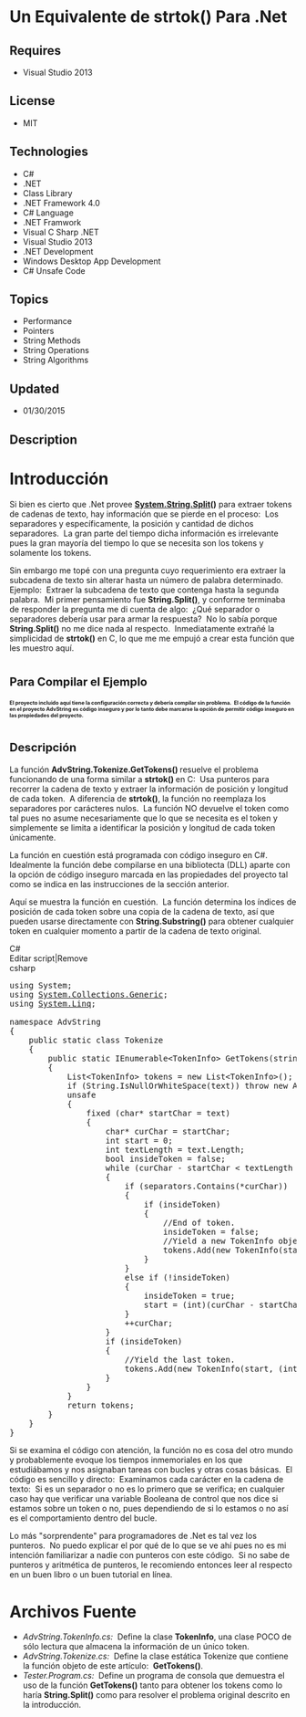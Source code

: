 # Un Equivalente de strtok() Para .Net
## Requires
- Visual Studio 2013
## License
- MIT
## Technologies
- C#
- .NET
- Class Library
- .NET Framework 4.0
- C# Language
- .NET Framwork
- Visual C Sharp .NET
- Visual Studio 2013
- .NET Development
- Windows Desktop App Development
- C# Unsafe Code
## Topics
- Performance
- Pointers
- String Methods
- String Operations
- String Algorithms
## Updated
- 01/30/2015
## Description

<h1>Introducci&oacute;n</h1>
<p>Si bien es cierto que .Net provee <strong><a class="libraryLink" href="https://msdn.microsoft.com/es-ES/library/System.String.Split.aspx" target="_blank" title="Auto generated link to System.String.Split">System.String.Split</a>()</strong> para extraer tokens de cadenas de texto, hay informaci&oacute;n que se pierde en el proceso:&nbsp; Los separadores y espec&iacute;ficamente, la posici&oacute;n y cantidad de dichos
 separadores.&nbsp; La gran parte del tiempo dicha informaci&oacute;n es irrelevante pues la gran mayor&iacute;a del tiempo lo que se necesita son los tokens y solamente los tokens.</p>
<p>Sin embargo me top&eacute; con una pregunta cuyo requerimiento era extraer la subcadena de texto sin alterar hasta un n&uacute;mero de palabra determinado.&nbsp; Ejemplo:&nbsp; Extraer la subcadena de texto que contenga hasta la segunda palabra.&nbsp; Mi
 primer pensamiento fue <strong>String.Split()</strong>, y conforme terminaba de responder la pregunta me di cuenta de algo:&nbsp; &iquest;Qu&eacute; separador o separadores deber&iacute;a usar para armar la respuesta?&nbsp; No lo sab&iacute;a porque
<strong>String.Split()</strong> no me dice nada al respecto.&nbsp; Inmediatamente extra&ntilde;&eacute; la simplicidad de
<strong>strtok()</strong> en C, lo que me me empuj&oacute; a crear esta funci&oacute;n que les muestro aqu&iacute;.</p>
<h1><span style="font-size:20px; font-weight:bold">Para Compilar el Ejemplo</span></h1>
<p><span style="font-size:20px; font-weight:bold"><span style="font-size:xx-small">El proyecto incluido aqu&iacute; tiene la configuraci&oacute;n correcta y deber&iacute;a compilar sin problema.&nbsp; El c&oacute;digo de la funci&oacute;n en el proyecto
<strong>AdvString </strong>es c&oacute;digo inseguro y por lo tanto debe marcarse la opci&oacute;n de permitir c&oacute;digo inseguro en las propiedades del proyecto.</span><br>
</span></p>
<h1><span style="font-size:20px; font-weight:bold">Descripci&oacute;n</span></h1>
<p>La funci&oacute;n <strong>AdvString.Tokenize.GetTokens() </strong>resuelve el problema funcionando de una forma similar a
<strong>strtok() </strong>en C:&nbsp; Usa punteros para recorrer la cadena de texto y extraer la informaci&oacute;n de posici&oacute;n y longitud de cada token.&nbsp; A diferencia de
<strong>strtok()</strong>, la funci&oacute;n no reemplaza los separadores por car&aacute;cteres nulos.&nbsp; La funci&oacute;n NO devuelve el token como tal pues no asume necesariamente que lo que se necesita es el token y simplemente se limita a identificar
 la posici&oacute;n y longitud de cada token &uacute;nicamente.</p>
<p>La funci&oacute;n en cuesti&oacute;n est&aacute; programada con c&oacute;digo inseguro en C#.&nbsp; Idealmente la funci&oacute;n debe compilarse en una bibliotecta (DLL) aparte con la opci&oacute;n de c&oacute;digo inseguro marcada en las propiedades del
 proyecto tal como se indica en las instrucciones de la secci&oacute;n anterior.</p>
<p>Aqu&iacute; se muestra la funci&oacute;n en cuesti&oacute;n.&nbsp; La funci&oacute;n determina los &iacute;ndices de posici&oacute;n de cada token sobre una copia de la cadena de texto, as&iacute; que pueden usarse directamente con
<strong>String.Substring()</strong> para obtener cualquier token en cualquier momento a partir de la cadena de texto original.</p>
<div class="scriptcode">
<div class="pluginEditHolder" pluginCommand="mceScriptCode">
<div class="title"><span>C#</span></div>
<div class="pluginLinkHolder"><span class="pluginEditHolderLink">Editar script</span>|<span class="pluginRemoveHolderLink">Remove</span></div>
<span class="hidden">csharp</span>

<div class="preview">
<pre class="csharp"><span class="cs__keyword">using</span>&nbsp;System;&nbsp;
<span class="cs__keyword">using</span>&nbsp;<a class="libraryLink" href="https://msdn.microsoft.com/es-ES/library/System.Collections.Generic.aspx" target="_blank" title="Auto generated link to System.Collections.Generic">System.Collections.Generic</a>;&nbsp;
<span class="cs__keyword">using</span>&nbsp;<a class="libraryLink" href="https://msdn.microsoft.com/es-ES/library/System.Linq.aspx" target="_blank" title="Auto generated link to System.Linq">System.Linq</a>;&nbsp;
&nbsp;
<span class="cs__keyword">namespace</span>&nbsp;AdvString&nbsp;
{&nbsp;
&nbsp;&nbsp;&nbsp;&nbsp;<span class="cs__keyword">public</span>&nbsp;<span class="cs__keyword">static</span>&nbsp;<span class="cs__keyword">class</span>&nbsp;Tokenize&nbsp;
&nbsp;&nbsp;&nbsp;&nbsp;{&nbsp;
&nbsp;&nbsp;&nbsp;&nbsp;&nbsp;&nbsp;&nbsp;&nbsp;<span class="cs__keyword">public</span>&nbsp;<span class="cs__keyword">static</span>&nbsp;IEnumerable&lt;TokenInfo&gt;&nbsp;GetTokens(<span class="cs__keyword">string</span>&nbsp;text,&nbsp;<span class="cs__keyword">params</span>&nbsp;<span class="cs__keyword">char</span>[]&nbsp;separators)&nbsp;
&nbsp;&nbsp;&nbsp;&nbsp;&nbsp;&nbsp;&nbsp;&nbsp;{&nbsp;
&nbsp;&nbsp;&nbsp;&nbsp;&nbsp;&nbsp;&nbsp;&nbsp;&nbsp;&nbsp;&nbsp;&nbsp;List&lt;TokenInfo&gt;&nbsp;tokens&nbsp;=&nbsp;<span class="cs__keyword">new</span>&nbsp;List&lt;TokenInfo&gt;();&nbsp;
&nbsp;&nbsp;&nbsp;&nbsp;&nbsp;&nbsp;&nbsp;&nbsp;&nbsp;&nbsp;&nbsp;&nbsp;<span class="cs__keyword">if</span>&nbsp;(String.IsNullOrWhiteSpace(text))&nbsp;<span class="cs__keyword">throw</span>&nbsp;<span class="cs__keyword">new</span>&nbsp;ArgumentNullException(<span class="cs__string">&quot;text&quot;</span>);&nbsp;
&nbsp;&nbsp;&nbsp;&nbsp;&nbsp;&nbsp;&nbsp;&nbsp;&nbsp;&nbsp;&nbsp;&nbsp;<span class="cs__keyword">unsafe</span>&nbsp;
&nbsp;&nbsp;&nbsp;&nbsp;&nbsp;&nbsp;&nbsp;&nbsp;&nbsp;&nbsp;&nbsp;&nbsp;{&nbsp;
&nbsp;&nbsp;&nbsp;&nbsp;&nbsp;&nbsp;&nbsp;&nbsp;&nbsp;&nbsp;&nbsp;&nbsp;&nbsp;&nbsp;&nbsp;&nbsp;<span class="cs__keyword">fixed</span>&nbsp;(<span class="cs__keyword">char</span>*&nbsp;startChar&nbsp;=&nbsp;text)&nbsp;
&nbsp;&nbsp;&nbsp;&nbsp;&nbsp;&nbsp;&nbsp;&nbsp;&nbsp;&nbsp;&nbsp;&nbsp;&nbsp;&nbsp;&nbsp;&nbsp;{&nbsp;
&nbsp;&nbsp;&nbsp;&nbsp;&nbsp;&nbsp;&nbsp;&nbsp;&nbsp;&nbsp;&nbsp;&nbsp;&nbsp;&nbsp;&nbsp;&nbsp;&nbsp;&nbsp;&nbsp;&nbsp;<span class="cs__keyword">char</span>*&nbsp;curChar&nbsp;=&nbsp;startChar;&nbsp;
&nbsp;&nbsp;&nbsp;&nbsp;&nbsp;&nbsp;&nbsp;&nbsp;&nbsp;&nbsp;&nbsp;&nbsp;&nbsp;&nbsp;&nbsp;&nbsp;&nbsp;&nbsp;&nbsp;&nbsp;<span class="cs__keyword">int</span>&nbsp;start&nbsp;=&nbsp;<span class="cs__number">0</span>;&nbsp;
&nbsp;&nbsp;&nbsp;&nbsp;&nbsp;&nbsp;&nbsp;&nbsp;&nbsp;&nbsp;&nbsp;&nbsp;&nbsp;&nbsp;&nbsp;&nbsp;&nbsp;&nbsp;&nbsp;&nbsp;<span class="cs__keyword">int</span>&nbsp;textLength&nbsp;=&nbsp;text.Length;&nbsp;
&nbsp;&nbsp;&nbsp;&nbsp;&nbsp;&nbsp;&nbsp;&nbsp;&nbsp;&nbsp;&nbsp;&nbsp;&nbsp;&nbsp;&nbsp;&nbsp;&nbsp;&nbsp;&nbsp;&nbsp;<span class="cs__keyword">bool</span>&nbsp;insideToken&nbsp;=&nbsp;<span class="cs__keyword">false</span>;&nbsp;
&nbsp;&nbsp;&nbsp;&nbsp;&nbsp;&nbsp;&nbsp;&nbsp;&nbsp;&nbsp;&nbsp;&nbsp;&nbsp;&nbsp;&nbsp;&nbsp;&nbsp;&nbsp;&nbsp;&nbsp;<span class="cs__keyword">while</span>&nbsp;(curChar&nbsp;-&nbsp;startChar&nbsp;&lt;&nbsp;textLength&nbsp;-&nbsp;<span class="cs__number">1</span>)&nbsp;
&nbsp;&nbsp;&nbsp;&nbsp;&nbsp;&nbsp;&nbsp;&nbsp;&nbsp;&nbsp;&nbsp;&nbsp;&nbsp;&nbsp;&nbsp;&nbsp;&nbsp;&nbsp;&nbsp;&nbsp;{&nbsp;
&nbsp;&nbsp;&nbsp;&nbsp;&nbsp;&nbsp;&nbsp;&nbsp;&nbsp;&nbsp;&nbsp;&nbsp;&nbsp;&nbsp;&nbsp;&nbsp;&nbsp;&nbsp;&nbsp;&nbsp;&nbsp;&nbsp;&nbsp;&nbsp;<span class="cs__keyword">if</span>&nbsp;(separators.Contains(*curChar))&nbsp;
&nbsp;&nbsp;&nbsp;&nbsp;&nbsp;&nbsp;&nbsp;&nbsp;&nbsp;&nbsp;&nbsp;&nbsp;&nbsp;&nbsp;&nbsp;&nbsp;&nbsp;&nbsp;&nbsp;&nbsp;&nbsp;&nbsp;&nbsp;&nbsp;{&nbsp;
&nbsp;&nbsp;&nbsp;&nbsp;&nbsp;&nbsp;&nbsp;&nbsp;&nbsp;&nbsp;&nbsp;&nbsp;&nbsp;&nbsp;&nbsp;&nbsp;&nbsp;&nbsp;&nbsp;&nbsp;&nbsp;&nbsp;&nbsp;&nbsp;&nbsp;&nbsp;&nbsp;&nbsp;<span class="cs__keyword">if</span>&nbsp;(insideToken)&nbsp;
&nbsp;&nbsp;&nbsp;&nbsp;&nbsp;&nbsp;&nbsp;&nbsp;&nbsp;&nbsp;&nbsp;&nbsp;&nbsp;&nbsp;&nbsp;&nbsp;&nbsp;&nbsp;&nbsp;&nbsp;&nbsp;&nbsp;&nbsp;&nbsp;&nbsp;&nbsp;&nbsp;&nbsp;{&nbsp;
&nbsp;&nbsp;&nbsp;&nbsp;&nbsp;&nbsp;&nbsp;&nbsp;&nbsp;&nbsp;&nbsp;&nbsp;&nbsp;&nbsp;&nbsp;&nbsp;&nbsp;&nbsp;&nbsp;&nbsp;&nbsp;&nbsp;&nbsp;&nbsp;&nbsp;&nbsp;&nbsp;&nbsp;&nbsp;&nbsp;&nbsp;&nbsp;<span class="cs__com">//End&nbsp;of&nbsp;token.</span>&nbsp;
&nbsp;&nbsp;&nbsp;&nbsp;&nbsp;&nbsp;&nbsp;&nbsp;&nbsp;&nbsp;&nbsp;&nbsp;&nbsp;&nbsp;&nbsp;&nbsp;&nbsp;&nbsp;&nbsp;&nbsp;&nbsp;&nbsp;&nbsp;&nbsp;&nbsp;&nbsp;&nbsp;&nbsp;&nbsp;&nbsp;&nbsp;&nbsp;insideToken&nbsp;=&nbsp;<span class="cs__keyword">false</span>;&nbsp;
&nbsp;&nbsp;&nbsp;&nbsp;&nbsp;&nbsp;&nbsp;&nbsp;&nbsp;&nbsp;&nbsp;&nbsp;&nbsp;&nbsp;&nbsp;&nbsp;&nbsp;&nbsp;&nbsp;&nbsp;&nbsp;&nbsp;&nbsp;&nbsp;&nbsp;&nbsp;&nbsp;&nbsp;&nbsp;&nbsp;&nbsp;&nbsp;<span class="cs__com">//Yield&nbsp;a&nbsp;new&nbsp;TokenInfo&nbsp;object&nbsp;to&nbsp;the&nbsp;caller.</span>&nbsp;
&nbsp;&nbsp;&nbsp;&nbsp;&nbsp;&nbsp;&nbsp;&nbsp;&nbsp;&nbsp;&nbsp;&nbsp;&nbsp;&nbsp;&nbsp;&nbsp;&nbsp;&nbsp;&nbsp;&nbsp;&nbsp;&nbsp;&nbsp;&nbsp;&nbsp;&nbsp;&nbsp;&nbsp;&nbsp;&nbsp;&nbsp;&nbsp;tokens.Add(<span class="cs__keyword">new</span>&nbsp;TokenInfo(start,&nbsp;(<span class="cs__keyword">int</span>)(curChar&nbsp;-&nbsp;startChar)&nbsp;-&nbsp;start));&nbsp;
&nbsp;&nbsp;&nbsp;&nbsp;&nbsp;&nbsp;&nbsp;&nbsp;&nbsp;&nbsp;&nbsp;&nbsp;&nbsp;&nbsp;&nbsp;&nbsp;&nbsp;&nbsp;&nbsp;&nbsp;&nbsp;&nbsp;&nbsp;&nbsp;&nbsp;&nbsp;&nbsp;&nbsp;}&nbsp;
&nbsp;&nbsp;&nbsp;&nbsp;&nbsp;&nbsp;&nbsp;&nbsp;&nbsp;&nbsp;&nbsp;&nbsp;&nbsp;&nbsp;&nbsp;&nbsp;&nbsp;&nbsp;&nbsp;&nbsp;&nbsp;&nbsp;&nbsp;&nbsp;}&nbsp;
&nbsp;&nbsp;&nbsp;&nbsp;&nbsp;&nbsp;&nbsp;&nbsp;&nbsp;&nbsp;&nbsp;&nbsp;&nbsp;&nbsp;&nbsp;&nbsp;&nbsp;&nbsp;&nbsp;&nbsp;&nbsp;&nbsp;&nbsp;&nbsp;<span class="cs__keyword">else</span>&nbsp;<span class="cs__keyword">if</span>&nbsp;(!insideToken)&nbsp;
&nbsp;&nbsp;&nbsp;&nbsp;&nbsp;&nbsp;&nbsp;&nbsp;&nbsp;&nbsp;&nbsp;&nbsp;&nbsp;&nbsp;&nbsp;&nbsp;&nbsp;&nbsp;&nbsp;&nbsp;&nbsp;&nbsp;&nbsp;&nbsp;{&nbsp;
&nbsp;&nbsp;&nbsp;&nbsp;&nbsp;&nbsp;&nbsp;&nbsp;&nbsp;&nbsp;&nbsp;&nbsp;&nbsp;&nbsp;&nbsp;&nbsp;&nbsp;&nbsp;&nbsp;&nbsp;&nbsp;&nbsp;&nbsp;&nbsp;&nbsp;&nbsp;&nbsp;&nbsp;insideToken&nbsp;=&nbsp;<span class="cs__keyword">true</span>;&nbsp;
&nbsp;&nbsp;&nbsp;&nbsp;&nbsp;&nbsp;&nbsp;&nbsp;&nbsp;&nbsp;&nbsp;&nbsp;&nbsp;&nbsp;&nbsp;&nbsp;&nbsp;&nbsp;&nbsp;&nbsp;&nbsp;&nbsp;&nbsp;&nbsp;&nbsp;&nbsp;&nbsp;&nbsp;start&nbsp;=&nbsp;(<span class="cs__keyword">int</span>)(curChar&nbsp;-&nbsp;startChar);&nbsp;
&nbsp;&nbsp;&nbsp;&nbsp;&nbsp;&nbsp;&nbsp;&nbsp;&nbsp;&nbsp;&nbsp;&nbsp;&nbsp;&nbsp;&nbsp;&nbsp;&nbsp;&nbsp;&nbsp;&nbsp;&nbsp;&nbsp;&nbsp;&nbsp;}&nbsp;
&nbsp;&nbsp;&nbsp;&nbsp;&nbsp;&nbsp;&nbsp;&nbsp;&nbsp;&nbsp;&nbsp;&nbsp;&nbsp;&nbsp;&nbsp;&nbsp;&nbsp;&nbsp;&nbsp;&nbsp;&nbsp;&nbsp;&nbsp;&nbsp;&#43;&#43;curChar;&nbsp;
&nbsp;&nbsp;&nbsp;&nbsp;&nbsp;&nbsp;&nbsp;&nbsp;&nbsp;&nbsp;&nbsp;&nbsp;&nbsp;&nbsp;&nbsp;&nbsp;&nbsp;&nbsp;&nbsp;&nbsp;}&nbsp;
&nbsp;&nbsp;&nbsp;&nbsp;&nbsp;&nbsp;&nbsp;&nbsp;&nbsp;&nbsp;&nbsp;&nbsp;&nbsp;&nbsp;&nbsp;&nbsp;&nbsp;&nbsp;&nbsp;&nbsp;<span class="cs__keyword">if</span>&nbsp;(insideToken)&nbsp;
&nbsp;&nbsp;&nbsp;&nbsp;&nbsp;&nbsp;&nbsp;&nbsp;&nbsp;&nbsp;&nbsp;&nbsp;&nbsp;&nbsp;&nbsp;&nbsp;&nbsp;&nbsp;&nbsp;&nbsp;{&nbsp;
&nbsp;&nbsp;&nbsp;&nbsp;&nbsp;&nbsp;&nbsp;&nbsp;&nbsp;&nbsp;&nbsp;&nbsp;&nbsp;&nbsp;&nbsp;&nbsp;&nbsp;&nbsp;&nbsp;&nbsp;&nbsp;&nbsp;&nbsp;&nbsp;<span class="cs__com">//Yield&nbsp;the&nbsp;last&nbsp;token.</span>&nbsp;
&nbsp;&nbsp;&nbsp;&nbsp;&nbsp;&nbsp;&nbsp;&nbsp;&nbsp;&nbsp;&nbsp;&nbsp;&nbsp;&nbsp;&nbsp;&nbsp;&nbsp;&nbsp;&nbsp;&nbsp;&nbsp;&nbsp;&nbsp;&nbsp;tokens.Add(<span class="cs__keyword">new</span>&nbsp;TokenInfo(start,&nbsp;(<span class="cs__keyword">int</span>)(curChar&nbsp;-&nbsp;startChar)&nbsp;-&nbsp;start&nbsp;&#43;&nbsp;<span class="cs__number">1</span>));&nbsp;
&nbsp;&nbsp;&nbsp;&nbsp;&nbsp;&nbsp;&nbsp;&nbsp;&nbsp;&nbsp;&nbsp;&nbsp;&nbsp;&nbsp;&nbsp;&nbsp;&nbsp;&nbsp;&nbsp;&nbsp;}&nbsp;
&nbsp;&nbsp;&nbsp;&nbsp;&nbsp;&nbsp;&nbsp;&nbsp;&nbsp;&nbsp;&nbsp;&nbsp;&nbsp;&nbsp;&nbsp;&nbsp;}&nbsp;
&nbsp;&nbsp;&nbsp;&nbsp;&nbsp;&nbsp;&nbsp;&nbsp;&nbsp;&nbsp;&nbsp;&nbsp;}&nbsp;
&nbsp;&nbsp;&nbsp;&nbsp;&nbsp;&nbsp;&nbsp;&nbsp;&nbsp;&nbsp;&nbsp;&nbsp;<span class="cs__keyword">return</span>&nbsp;tokens;&nbsp;
&nbsp;&nbsp;&nbsp;&nbsp;&nbsp;&nbsp;&nbsp;&nbsp;}&nbsp;
&nbsp;&nbsp;&nbsp;&nbsp;}&nbsp;
}&nbsp;
</pre>
</div>
</div>
</div>
<p>Si se examina el c&oacute;digo con atenci&oacute;n, la funci&oacute;n no es cosa del otro mundo y probablemente evoque los tiempos inmemoriales en los que estudi&aacute;bamos y nos asignaban tareas con bucles y otras cosas b&aacute;sicas.&nbsp; El c&oacute;digo
 es sencillo y directo:&nbsp; Examinamos cada car&aacute;cter en la cadena de texto:&nbsp; Si es un separador o no es lo primero que se verifica; en cualquier caso hay que verificar una variable Booleana de control que nos dice si estamos sobre un token o no,
 pues dependiendo de si lo estamos o no as&iacute; es el comportamiento dentro del bucle.</p>
<p>Lo m&aacute;s &quot;sorprendente&quot; para programadores de .Net es tal vez los punteros.&nbsp; No puedo explicar el por qu&eacute; de lo que se ve ah&iacute; pues no es mi intenci&oacute;n familiarizar a nadie con punteros con este c&oacute;digo.&nbsp; Si no sabe
 de punteros y aritm&eacute;tica de punteros, le recomiendo entonces leer al respecto en un buen libro o un buen tutorial en l&iacute;nea.</p>
<h1><span>Archivos Fuente</span></h1>
<ul>
<li><em>AdvString.TokenInfo.cs:&nbsp; </em>Define la clase <strong>TokenInfo</strong>, una clase POCO de s&oacute;lo lectura que almacena la informaci&oacute;n de un &uacute;nico token.
</li><li><em><em>AdvString.Tokenize.cs:</em></em>&nbsp; Define la clase est&aacute;tica Tokenize que contiene la funci&oacute;n objeto de este art&iacute;culo:&nbsp;
<strong>GetTokens()</strong>. </li><li><em>Tester.Program.cs:</em>&nbsp; Define un programa de consola que demuestra el uso de la funci&oacute;n
<strong>GetTokens()</strong> tanto para obtener los tokens como lo har&iacute;a <strong>
String.Split()</strong> como para resolver el problema original descrito en la introducci&oacute;n.
</li></ul>
<div class="mcePaste" id="_mcePaste" style="left:-10000px; top:0px; width:1px; height:1px; overflow:hidden">
</div>
